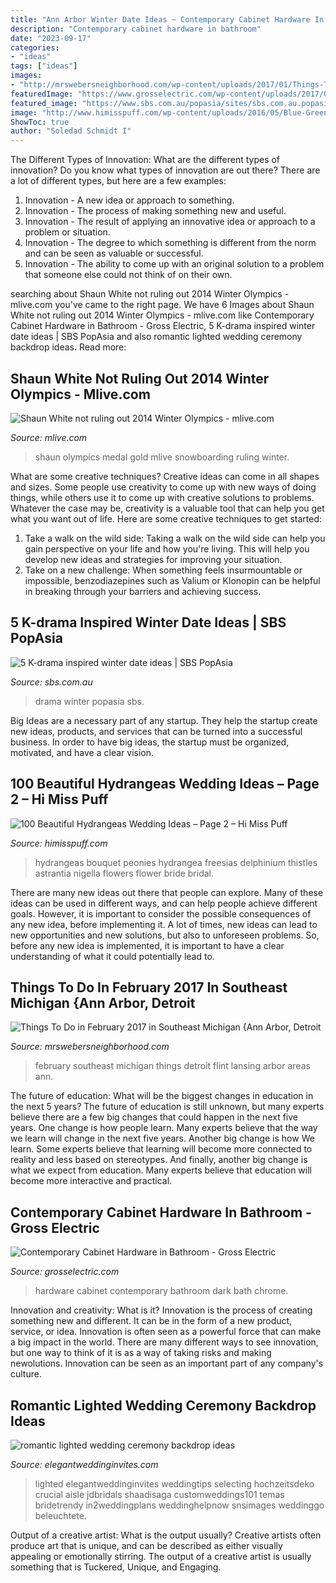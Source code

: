 ```yaml
---
title: "Ann Arbor Winter Date Ideas ~ Contemporary Cabinet Hardware In Bathroom"
description: "Contemporary cabinet hardware in bathroom"
date: "2023-09-17"
categories:
- "ideas"
tags: ["ideas"]
images:
- "http://mrswebersneighborhood.com/wp-content/uploads/2017/01/Things-To-Do-in-February-2017-in-Southeast-Michigan.jpg"
featuredImage: "https://www.grosselectric.com/wp-content/uploads/2017/06/F18_0525_bath-hardware-1024x684.jpg"
featured_image: "https://www.sbs.com.au/popasia/sites/sbs.com.au.popasia/files/feature-image.jpg"
image: "http://www.himisspuff.com/wp-content/uploads/2016/05/Blue-Green-Wedding-Thistles-Hydrangeas-Peonies-Delphinium-Nigella-Astrantia-Freesias-Bouquet.jpg"
ShowToc: true
author: "Soledad Schmidt I"
---
```



The Different Types of Innovation: What are the different types of innovation?
Do you know what types of innovation are out there? There are a lot of different types, but here are a few examples: 
1. Innovation - A new idea or approach to something. 
2. Innovation - The process of making something new and useful. 
3. Innovation - The result of applying an innovative idea or approach to a problem or situation. 
4. Innovation - The degree to which something is different from the norm and can be seen as valuable or successful. 
5. Innovation - The ability to come up with an original solution to a problem that someone else could not think of on their own.

	

		
searching about Shaun White not ruling out 2014 Winter Olympics - mlive.com you've came to the right page. We have 6 Images about Shaun White not ruling out 2014 Winter Olympics - mlive.com like Contemporary Cabinet Hardware in Bathroom - Gross Electric, 5 K-drama inspired winter date ideas | SBS PopAsia and also romantic lighted wedding ceremony backdrop ideas. Read more:
		
    
## Shaun White Not Ruling Out 2014 Winter Olympics - Mlive.com

<img loading=lazy src="https://www.mlive.com/resizer/eTKuGifu51sApgQ4YA294IXhhd4=/1200x0/advancelocal-adapter-image-uploads.s3.amazonaws.com/image.mlive.com/home/mlive-media/width2048/img/olympics_impact/photo/shaun-white-19jpg-c8d312a00240d23b.jpg" onerror="this.onerror=null;this.src='https://tse4.mm.bing.net/th?id=OIP.Xd9R0obqVAqTKSewv5YkiAHaHi&amp;pid=15.1';" alt="Shaun White not ruling out 2014 Winter Olympics - mlive.com">

_Source: mlive.com_

>shaun olympics medal gold mlive snowboarding ruling winter. 

	

What are some creative techniques?
Creative ideas can come in all shapes and sizes. Some people use creativity to come up with new ways of doing things, while others use it to come up with creative solutions to problems. Whatever the case may be, creativity is a valuable tool that can help you get what you want out of life. Here are some creative techniques to get started: 
1. Take a walk on the wild side: Taking a walk on the wild side can help you gain perspective on your life and how you're living. This will help you develop new ideas and strategies for improving your situation. 
2. Take on a new challenge: When something feels insurmountable or impossible, benzodiazepines such as Valium or Klonopin can be helpful in breaking through your barriers and achieving success.

    
## 5 K-drama Inspired Winter Date Ideas | SBS PopAsia

<img loading=lazy src="https://www.sbs.com.au/popasia/sites/sbs.com.au.popasia/files/feature-image.jpg" onerror="this.onerror=null;this.src='https://tse2.mm.bing.net/th?id=OIP.J1qECUJ6IDI23JS7lBvLpAHaEK&amp;pid=15.1';" alt="5 K-drama inspired winter date ideas | SBS PopAsia">

_Source: sbs.com.au_

>drama winter popasia sbs. 

	

Big Ideas are a necessary part of any startup. They help the startup create new ideas, products, and services that can be turned into a successful business. In order to have big ideas, the startup must be organized, motivated, and have a clear vision.

    
## 100 Beautiful Hydrangeas Wedding Ideas – Page 2 – Hi Miss Puff

<img loading=lazy src="http://www.himisspuff.com/wp-content/uploads/2016/05/Blue-Green-Wedding-Thistles-Hydrangeas-Peonies-Delphinium-Nigella-Astrantia-Freesias-Bouquet.jpg" onerror="this.onerror=null;this.src='https://tse4.mm.bing.net/th?id=OIP.j8UFGyeZ-uQyQS1cdWZpGQHaLH&amp;pid=15.1';" alt="100 Beautiful Hydrangeas Wedding Ideas – Page 2 – Hi Miss Puff">

_Source: himisspuff.com_

>hydrangeas bouquet peonies hydrangea freesias delphinium thistles astrantia nigella flowers flower bride bridal. 

	

There are many new ideas out there that people can explore. Many of these ideas can be used in different ways, and can help people achieve different goals. However, it is important to consider the possible consequences of any new idea, before implementing it. A lot of times, new ideas can lead to new opportunities and new solutions, but also to unforeseen problems. So, before any new idea is implemented, it is important to have a clear understanding of what it could potentially lead to.

    
## Things To Do In February 2017 In Southeast Michigan {Ann Arbor, Detroit

<img loading=lazy src="http://mrswebersneighborhood.com/wp-content/uploads/2017/01/Things-To-Do-in-February-2017-in-Southeast-Michigan.jpg" onerror="this.onerror=null;this.src='https://tse1.mm.bing.net/th?id=OIP.uhIcRH6Ap6to7RS_4lIlcgHaFb&amp;pid=15.1';" alt="Things To Do in February 2017 in Southeast Michigan {Ann Arbor, Detroit">

_Source: mrswebersneighborhood.com_

>february southeast michigan things detroit flint lansing arbor areas ann. 

	

The future of education: What will be the biggest changes in education in the next 5 years?
The future of education is still unknown, but many experts believe there are a few big changes that could happen in the next five years. 
One change is how people learn. Many experts believe that the way we learn will change in the next five years. 
Another big change is how We learn. Some experts believe that learning will become more connected to reality and less based on stereotypes. 
And finally, another big change is what we expect from education. Many experts believe that education will become more interactive and practical.

    
## Contemporary Cabinet Hardware In Bathroom - Gross Electric

<img loading=lazy src="https://www.grosselectric.com/wp-content/uploads/2017/06/F18_0525_bath-hardware-1024x684.jpg" onerror="this.onerror=null;this.src='https://tse2.mm.bing.net/th?id=OIP.b-YrYawcEVFC-dD0Spm5IQHaE8&amp;pid=15.1';" alt="Contemporary Cabinet Hardware in Bathroom - Gross Electric">

_Source: grosselectric.com_

>hardware cabinet contemporary bathroom dark bath chrome. 

	

Innovation and creativity: What is it?
Innovation is the process of creating something new and different. It can be in the form of a new product, service, or idea. Innovation is often seen as a powerful force that can make a big impact in the world. There are many different ways to see innovation, but one way to think of it is as a way of taking risks and making newolutions. Innovation can be seen as an important part of any company's culture.

    
## Romantic Lighted Wedding Ceremony Backdrop Ideas

<img loading=lazy src="https://www.elegantweddinginvites.com/wedding-blog/wp-content/uploads/2018/04/romantic-lighted-wedding-ceremony-backdrop-ideas-1.jpg" onerror="this.onerror=null;this.src='https://tse1.mm.bing.net/th?id=OIP.INn1j4Ym9pA1P62vyoDz6QHaQb&amp;pid=15.1';" alt="romantic lighted wedding ceremony backdrop ideas">

_Source: elegantweddinginvites.com_

>lighted elegantweddinginvites weddingtips selecting hochzeitsdeko crucial aisle jdbridals shaadisaga customweddings101 temas bridetrendy in2weddingplans weddinghelpnow snsimages weddinggo beleuchtete. 

	

Output of a creative artist: What is the output usually?
Creative artists often produce art that is unique, and can be described as either visually appealing or emotionally stirring. The output of a creative artist is usually something that is Tuckered, Unique, and Engaging.

